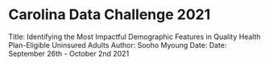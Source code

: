# Carolina Data Challenge 2021
Title: Identifying the Most Impactful Demographic Features in Quality Health Plan-Eligible Uninsured Adults
Author: Sooho Myoung
Date: Date: September 26th - October 2nd 2021
